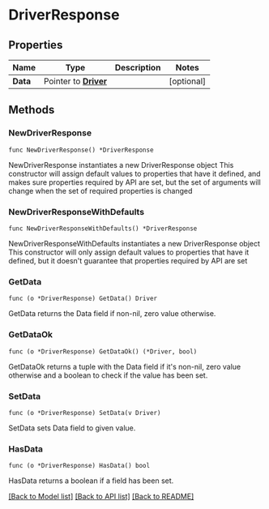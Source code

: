 # DriverResponse

## Properties

Name | Type | Description | Notes
------------ | ------------- | ------------- | -------------
**Data** | Pointer to [**Driver**](Driver.md) |  | [optional] 

## Methods

### NewDriverResponse

`func NewDriverResponse() *DriverResponse`

NewDriverResponse instantiates a new DriverResponse object
This constructor will assign default values to properties that have it defined,
and makes sure properties required by API are set, but the set of arguments
will change when the set of required properties is changed

### NewDriverResponseWithDefaults

`func NewDriverResponseWithDefaults() *DriverResponse`

NewDriverResponseWithDefaults instantiates a new DriverResponse object
This constructor will only assign default values to properties that have it defined,
but it doesn't guarantee that properties required by API are set

### GetData

`func (o *DriverResponse) GetData() Driver`

GetData returns the Data field if non-nil, zero value otherwise.

### GetDataOk

`func (o *DriverResponse) GetDataOk() (*Driver, bool)`

GetDataOk returns a tuple with the Data field if it's non-nil, zero value otherwise
and a boolean to check if the value has been set.

### SetData

`func (o *DriverResponse) SetData(v Driver)`

SetData sets Data field to given value.

### HasData

`func (o *DriverResponse) HasData() bool`

HasData returns a boolean if a field has been set.


[[Back to Model list]](../README.md#documentation-for-models) [[Back to API list]](../README.md#documentation-for-api-endpoints) [[Back to README]](../README.md)


